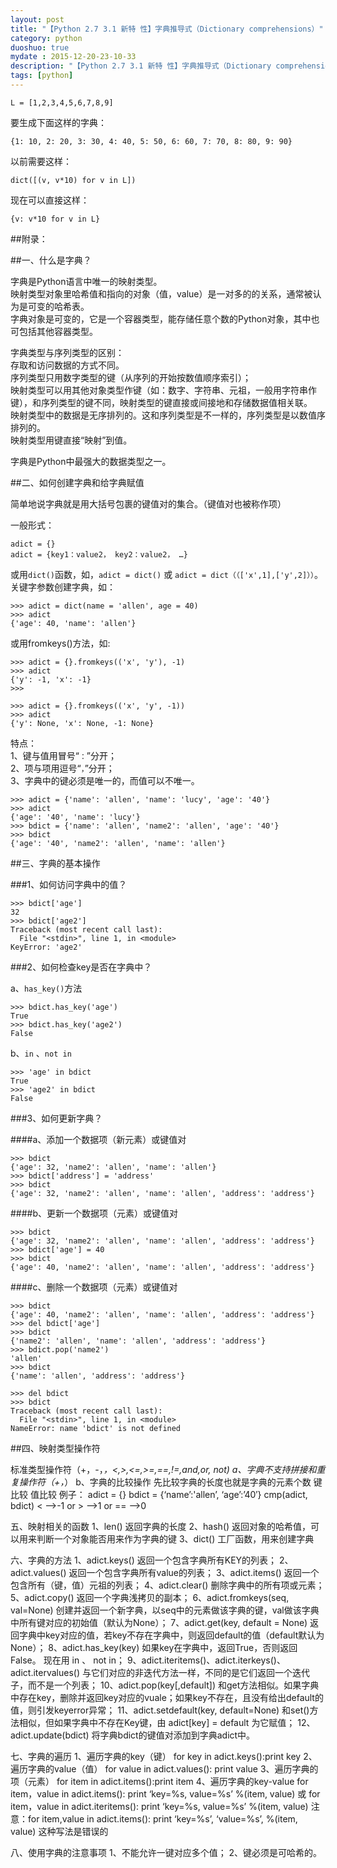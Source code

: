 ```yaml
---
layout: post
title: "【Python 2.7 3.1 新特 性】字典推导式（Dictionary comprehensions）"
category: python
duoshuo: true
mydate : 2015-12-20-23-10-33
description: "【Python 2.7 3.1 新特 性】字典推导式（Dictionary comprehensions）"
tags: [python]
---
```



	L = [1,2,3,4,5,6,7,8,9]

要生成下面这样的字典：    

	{1: 10, 2: 20, 3: 30, 4: 40, 5: 50, 6: 60, 7: 70, 8: 80, 9: 90}

以前需要这样：    

	dict([(v, v*10) for v in L])

现在可以直接这样：   

	{v: v*10 for v in L}



##附录：


##一、什么是字典？

字典是Python语言中唯一的映射类型。   
映射类型对象里哈希值和指向的对象（值，value）是一对多的的关系，通常被认为是可变的哈希表。      
字典对象是可变的，它是一个容器类型，能存储任意个数的Python对象，其中也可包括其他容器类型。            

字典类型与序列类型的区别：   
存取和访问数据的方式不同。   
序列类型只用数字类型的键（从序列的开始按数值顺序索引）；        
映射类型可以用其他对象类型作键（如：数字、字符串、元祖，一般用字符串作键），和序列类型的键不同，映射类型的键直接或间接地和存储数据值相关联。   
映射类型中的数据是无序排列的。这和序列类型是不一样的，序列类型是以数值序排列的。   
映射类型用键直接“映射”到值。    

字典是Python中最强大的数据类型之一。    

##二、如何创建字典和给字典赋值

简单地说字典就是用大括号包裹的键值对的集合。（键值对也被称作项）            

一般形式：   

	adict = {}
	adict = {key1：value2， key2：value2， …}

或用`dict()`函数，如，`adict = dict()` 或 `adict = dict（（['x',1],['y',2]））`。   
关键字参数创建字典，如：   

	>>> adict = dict(name = 'allen', age = 40)
	>>> adict
	{'age': 40, 'name': 'allen'}
 
或用fromkeys()方法，如:  

	>>> adict = {}.fromkeys(('x', 'y'), -1)
	>>> adict
	{'y': -1, 'x': -1}
	>>> 

	>>> adict = {}.fromkeys(('x', 'y', -1))
	>>> adict
	{'y': None, 'x': None, -1: None}



特点：   
1、键与值用冒号“`：`”分开；    
2、项与项用逗号“`，`”分开；    
3、字典中的键必须是唯一的，而值可以不唯一。   

	>>> adict = {'name': 'allen', 'name': 'lucy', 'age': '40'}
	>>> adict
	{'age': '40', 'name': 'lucy'}
	>>> bdict = {'name': 'allen', 'name2': 'allen', 'age': '40'}
	>>> bdict
	{'age': '40', 'name2': 'allen', 'name': 'allen'}


##三、字典的基本操作

###1、如何访问字典中的值？

	>>> bdict['age']
	32
	>>> bdict['age2']
	Traceback (most recent call last):
	  File "<stdin>", line 1, in <module>
	KeyError: 'age2'


###2、如何检查key是否在字典中？

a、`has_key()`方法   

	>>> bdict.has_key('age')
	True
	>>> bdict.has_key('age2')
	False



b、`in` 、`not in`   


	>>> 'age' in bdict
	True
	>>> 'age2' in bdict
	False


###3、如何更新字典？

####a、添加一个数据项（新元素）或键值对   


	>>> bdict
	{'age': 32, 'name2': 'allen', 'name': 'allen'}
	>>> bdict['address'] = 'address'
	>>> bdict
	{'age': 32, 'name2': 'allen', 'name': 'allen', 'address': 'address'}


####b、更新一个数据项（元素）或键值对   

	>>> bdict
	{'age': 32, 'name2': 'allen', 'name': 'allen', 'address': 'address'}
	>>> bdict['age'] = 40
	>>> bdict
	{'age': 40, 'name2': 'allen', 'name': 'allen', 'address': 'address'}


####c、删除一个数据项（元素）或键值对

	>>> bdict
	{'age': 40, 'name2': 'allen', 'name': 'allen', 'address': 'address'}
	>>> del bdict['age']
	>>> bdict
	{'name2': 'allen', 'name': 'allen', 'address': 'address'}
	>>> bdict.pop('name2')
	'allen'
	>>> bdict
	{'name': 'allen', 'address': 'address'}

	>>> del bdict
	>>> bdict
	Traceback (most recent call last):
	  File "<stdin>", line 1, in <module>
	NameError: name 'bdict' is not defined


##四、映射类型操作符

标准类型操作符（+，-，*，<,>,<=,>=,==,!=,and,or, not)
a、字典不支持拼接和重复操作符（+，*）
b、字典的比较操作
先比较字典的长度也就是字典的元素个数
键比较
值比较
例子：
adict = {}
bdict = {‘name’:'allen’, ‘age’:’40′}
cmp(adict, bdict)  < –>-1 or > –>1 or ==  –>0

五、映射相关的函数
1、len() 返回字典的长度
2、hash() 返回对象的哈希值，可以用来判断一个对象能否用来作为字典的键
3、dict() 工厂函数，用来创建字典

六、字典的方法
1、adict.keys() 返回一个包含字典所有KEY的列表；
2、adict.values() 返回一个包含字典所有value的列表；
3、adict.items() 返回一个包含所有（键，值）元祖的列表；
4、adict.clear() 删除字典中的所有项或元素；
5、adict.copy() 返回一个字典浅拷贝的副本；
6、adict.fromkeys(seq, val=None) 创建并返回一个新字典，以seq中的元素做该字典的键，val做该字典中所有键对应的初始值（默认为None）；
7、adict.get(key, default = None) 返回字典中key对应的值，若key不存在字典中，则返回default的值（default默认为None）；
8、adict.has_key(key) 如果key在字典中，返回True，否则返回False。 现在用 in 、 not in；
9、adict.iteritems()、adict.iterkeys()、adict.itervalues() 与它们对应的非迭代方法一样，不同的是它们返回一个迭代子，而不是一个列表；
10、adict.pop(key[,default]) 和get方法相似。如果字典中存在key，删除并返回key对应的vuale；如果key不存在，且没有给出default的值，则引发keyerror异常；
11、adict.setdefault(key, default=None) 和set()方法相似，但如果字典中不存在Key键，由 adict[key] = default 为它赋值；
12、adict.update(bdict) 将字典bdict的键值对添加到字典adict中。

七、字典的遍历
1、遍历字典的key（键）
for key in adict.keys():print key
2、遍历字典的value（值）
for value in adict.values(): print value
3、遍历字典的项（元素）
for item in adict.items():print item
4、遍历字典的key-value
for item，value in adict.items(): print ‘key=%s, value=%s’ %(item, value)  或   for item，value in adict.iteritems(): print ‘key=%s, value=%s’ %(item, value)
注意：for item,value in adict.items(): print ‘key=%s’, ‘value=%s’, %(item, value) 这种写法是错误的

八、使用字典的注意事项
1、不能允许一键对应多个值；
2、键必须是可哈希的。
